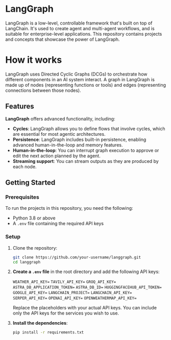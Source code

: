 # LangGraph

LangGraph is a low-level, controllable framework that's built on top of LangChain. It's used to create agent and multi-agent workflows, and is suitable for enterprise-level applications.
This repository contains projects and concepts that showcase the power of LangGraph.

# How it works

LangGraph uses Directed Cyclic Graphs (DCGs) to orchestrate how different components in an AI system interact. A graph in LangGraph is made up of nodes (representing functions or tools) and edges (representing connections between those nodes). 

## Features

**LangGraph** offers advanced functionality, including:

- **Cycles**: LangGraph allows you to define flows that involve cycles, which are essential for most agentic architectures.
- **Persistence**: LangGraph includes built-in persistence, enabling advanced human-in-the-loop and memory features.
- **Human-in-the-loop**: You can interrupt graph execution to approve or edit the next action planned by the agent.
- **Streaming support**: You can stream outputs as they are produced by each node.

## Getting Started

### Prerequisites

To run the projects in this repository, you need the following:

- Python 3.8 or above
- A `.env` file containing the required API keys

### Setup

1. Clone the repository:

   ```bash
   git clone https://github.com/your-username/langgraph.git
   cd langgraph

2. **Create a `.env` file** in the root directory and add the following API keys:

   `WEATHER_API_KEY=`
   `TAVILY_API_KEY=`
   `GROQ_API_KEY=`
   `ASTRA_DB_APPLICATION_TOKEN=`
   `ASTRA_DB_ID=`
   `HUGGINGFACEHUB_API_TOKEN=`
   `GOOGLE_API_KEY=`
   `LANGCHAIN_PROJECT=`
   `LANGCHAIN_API_KEY=`
   `SERPER_API_KEY=`
   `OPENAI_API_KEY=`
   `OPENWEATHERMAP_API_KEY=`

   Replace the placeholders with your actual API keys. You can include only the API keys for the services you wish to use.

3. **Install the dependencies**:
    ```bash
    pip install -r requirements.txt
